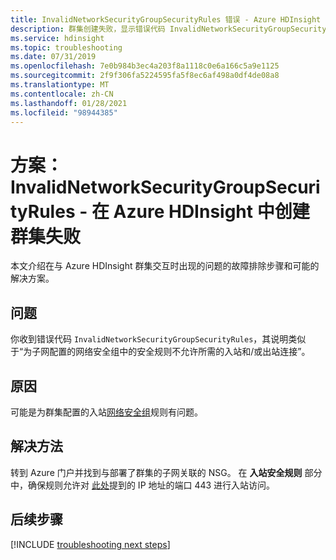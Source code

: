 ```yaml
---
title: InvalidNetworkSecurityGroupSecurityRules 错误 - Azure HDInsight
description: 群集创建失败，显示错误代码 InvalidNetworkSecurityGroupSecurityRules
ms.service: hdinsight
ms.topic: troubleshooting
ms.date: 07/31/2019
ms.openlocfilehash: 7e0b984b3ec4a203f8a1118c0e6a166c5a9e1125
ms.sourcegitcommit: 2f9f306fa5224595fa5f8ec6af498a0df4de08a8
ms.translationtype: MT
ms.contentlocale: zh-CN
ms.lasthandoff: 01/28/2021
ms.locfileid: "98944385"
---
```

# <a name="scenario-invalidnetworksecuritygroupsecurityrules---cluster-creation-fails-in-azure-hdinsight"></a>方案：InvalidNetworkSecurityGroupSecurityRules - 在 Azure HDInsight 中创建群集失败

本文介绍在与 Azure HDInsight 群集交互时出现的问题的故障排除步骤和可能的解决方案。

## <a name="issue"></a>问题

你收到错误代码 `InvalidNetworkSecurityGroupSecurityRules`，其说明类似于“为子网配置的网络安全组中的安全规则不允许所需的入站和/或出站连接”。

## <a name="cause"></a>原因

可能是为群集配置的入站[网络安全组](../../virtual-network/virtual-network-vnet-plan-design-arm.md)规则有问题。

## <a name="resolution"></a>解决方法

转到 Azure 门户并找到与部署了群集的子网关联的 NSG。 在 **入站安全规则** 部分中，确保规则允许对 [此处](../control-network-traffic.md)提到的 IP 地址的端口 443 进行入站访问。

## <a name="next-steps"></a>后续步骤

[!INCLUDE [troubleshooting next steps](../../../includes/hdinsight-troubleshooting-next-steps.md)]